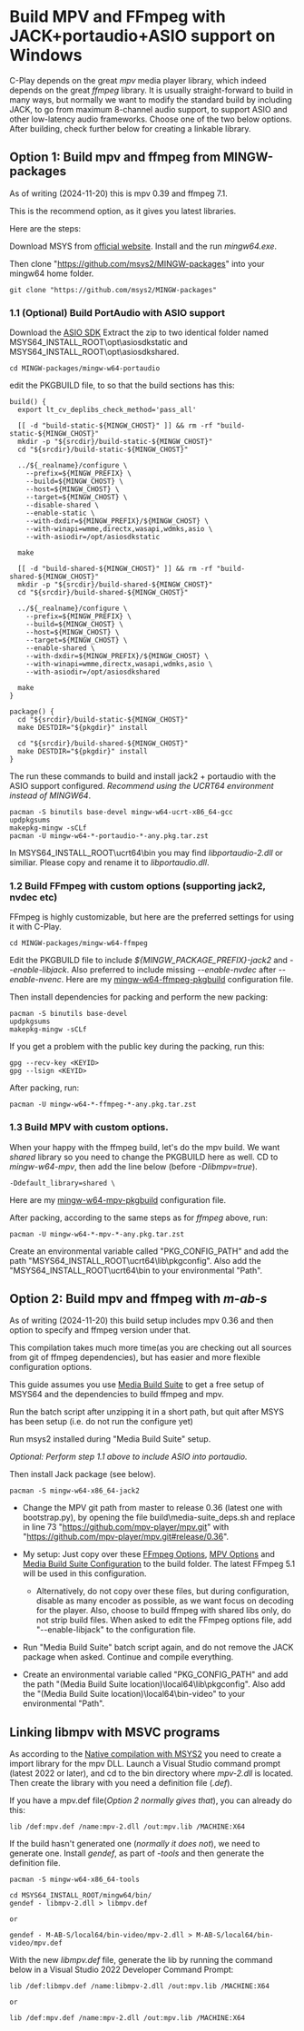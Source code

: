 # Build MPV and FFmpeg with JACK+portaudio+ASIO support on Windows

C-Play depends on the great *mpv* media player library, which indeed depends on the great *ffmpeg* library. It is usually straight-forward to build in many ways, but normally we want to modify the standard build by including JACK, to go from maximum 8-channel audio support, to support ASIO and other low-latency audio frameworks. Choose one of the two below options. After building, check further below for creating a linkable library.

## Option 1: Build mpv and ffmpeg from MINGW-packages

As of writing (2024-11-20) this is mpv 0.39 and ffmpeg 7.1.

This is the recommend option, as it gives you latest libraries.

Here are the steps:

Download MSYS from [official website](https://www.msys2.org/).
Install and the run *mingw64.exe*.

Then clone "https://github.com/msys2/MINGW-packages" into your mingw64 home folder.

```
git clone "https://github.com/msys2/MINGW-packages"
```

### 1.1 (Optional) Build PortAudio with ASIO support
Download the [ASIO SDK](https://www.steinberg.net/asiosdk)
Extract the zip to two identical folder named MSYS64_INSTALL_ROOT\opt\asiosdkstatic and MSYS64_INSTALL_ROOT\opt\asiosdkshared.

```
cd MINGW-packages/mingw-w64-portaudio
```

edit the PKGBUILD file, to so that the build sections has this:

```
build() {
  export lt_cv_deplibs_check_method='pass_all'

  [[ -d "build-static-${MINGW_CHOST}" ]] && rm -rf "build-static-${MINGW_CHOST}"
  mkdir -p "${srcdir}/build-static-${MINGW_CHOST}"
  cd "${srcdir}/build-static-${MINGW_CHOST}"

  ../${_realname}/configure \
    --prefix=${MINGW_PREFIX} \
    --build=${MINGW_CHOST} \
    --host=${MINGW_CHOST} \
    --target=${MINGW_CHOST} \
    --disable-shared \
    --enable-static \
    --with-dxdir=${MINGW_PREFIX}/${MINGW_CHOST} \
    --with-winapi=wmme,directx,wasapi,wdmks,asio \
    --with-asiodir=/opt/asiosdkstatic

  make

  [[ -d "build-shared-${MINGW_CHOST}" ]] && rm -rf "build-shared-${MINGW_CHOST}"
  mkdir -p "${srcdir}/build-shared-${MINGW_CHOST}"
  cd "${srcdir}/build-shared-${MINGW_CHOST}"

  ../${_realname}/configure \
    --prefix=${MINGW_PREFIX} \
    --build=${MINGW_CHOST} \
    --host=${MINGW_CHOST} \
    --target=${MINGW_CHOST} \
    --enable-shared \
    --with-dxdir=${MINGW_PREFIX}/${MINGW_CHOST} \
    --with-winapi=wmme,directx,wasapi,wdmks,asio \
    --with-asiodir=/opt/asiosdkshared

  make
}

package() {
  cd "${srcdir}/build-static-${MINGW_CHOST}"
  make DESTDIR="${pkgdir}" install

  cd "${srcdir}/build-shared-${MINGW_CHOST}"
  make DESTDIR="${pkgdir}" install
}
```
The run these commands to build and install jack2 + portaudio with the ASIO support configured.
*Recommend using the UCRT64 environment instead of MINGW64*.

```
pacman -S binutils base-devel mingw-w64-ucrt-x86_64-gcc
updpkgsums
makepkg-mingw -sCLf
pacman -U mingw-w64-*-portaudio-*-any.pkg.tar.zst
```

In MSYS64_INSTALL_ROOT\ucrt64\bin you may find *libportaudio-2.dll* or similiar. Please copy and rename it to *libportaudio.dll*.

### 1.2 Build FFmpeg with custom options (supporting jack2, nvdec etc)

FFmpeg is highly customizable, but here are the preferred settings for using it with C-Play.

```
cd MINGW-packages/mingw-w64-ffmpeg
```

Edit the PKGBUILD file to include *${MINGW_PACKAGE_PREFIX}-jack2* and *--enable-libjack*. Also preferred to include missing *--enable-nvdec* after *--enable-nvenc*.
Here are my [mingw-w64-ffmpeg-pkgbuild](https://raw.githubusercontent.com/c-toolbox/C-Play/master/help/configurations/mingw-w64-ffmpeg/PKGBUILD) configuration file.

Then install dependencies for packing and perform the new packing:

```
pacman -S binutils base-devel
updpkgsums
makepkg-mingw -sCLf
```

If you get a problem with the public key during the packing, run this:

```
gpg --recv-key <KEYID>
gpg --lsign <KEYID>
```

After packing, run:

```
pacman -U mingw-w64-*-ffmpeg-*-any.pkg.tar.zst
```

### 1.3 Build MPV with custom options.

When your happy with the ffmpeg build, let's do the mpv build.
We want *shared* library so you need to change the PKGBUILD here as well.
CD to *mingw-w64-mpv*, then add the line below (before *-Dlibmpv=true*).

```
-Ddefault_library=shared \
```
Here are my [mingw-w64-mpv-pkgbuild](https://raw.githubusercontent.com/c-toolbox/C-Play/master/help/configurations/mingw-w64-mpv/PKGBUILD) configuration file.

After packing, according to the same steps as for *ffmpeg* above, run:

```
pacman -U mingw-w64-*-mpv-*-any.pkg.tar.zst
```

Create an environmental variable called "PKG_CONFIG_PATH" and add the path "MSYS64_INSTALL_ROOT\ucrt64\lib\pkgconfig". Also add the "MSYS64_INSTALL_ROOT\ucrt64\bin to your environmental "Path".

## Option 2: Build mpv and ffmpeg with *m-ab-s*

As of writing (2024-11-20) this build setup includes mpv 0.36 and then option to specify and ffmpeg version under that.

This compilation takes much more time(as you are checking out all sources from git of ffmpeg dependencies), but has easier and more flexible configuration options.

This guide assumes you use [Media Build Suite](https://github.com/m-ab-s/media-autobuild_suite) to get a free setup of MSYS64 and the dependencies to build ffmpeg and mpv.

Run the batch script after unzipping it in a short path, but quit after MSYS has been setup (i.e. do not run the configure yet)

Run msys2 installed during "Media Build Suite" setup. 

*Optional: Perform step 1.1 above to include ASIO into portaudio.*

Then install Jack package (see below).

```
pacman -S mingw-w64-x86_64-jack2
```

- Change the MPV git path from master to release 0.36 (latest one with bootstrap.py), by opening the file build\media-suite_deps.sh and replace in line 73 "https://github.com/mpv-player/mpv.git" with "https://github.com/mpv-player/mpv.git#release/0.36".

- My setup: Just copy over these [FFmpeg Options](https://raw.githubusercontent.com/c-toolbox/C-Play/master/help/configurations/gplv3/ffmpeg_options.txt), [MPV Options](https://raw.githubusercontent.com/c-toolbox/C-Play/master/help/configurations/gplv3/mpv_options.txt) and [Media Build Suite Configuration](https://raw.githubusercontent.com/c-toolbox/C-Play/master/help/configurations/gplv3/media-autobuild_suite.ini) to the build folder. The latest FFmpeg 5.1 will be used in this configuration.
    - Alternatively, do not copy over these files, but during configuration, disable as many encoder as possible, as we want focus on decoding for the player. Also, choose to build ffmpeg with shared libs only, do not strip build files. When asked to edit the FFmpeg options file, add "--enable-libjack" to the configuration file.

- Run "Media Build Suite" batch script again, and do not remove the JACK package when asked. Continue and compile everything.

- Create an environmental variable called "PKG_CONFIG_PATH" and add the path "(Media Build Suite location)\local64\lib\pkgconfig". Also add the "(Media Build Suite location)\local64\bin-video" to your environmental "Path".

## Linking libmpv with MSVC programs

As according to the [Native compilation with MSYS2](https://github.com/mpv-player/mpv/blob/master/DOCS/compile-windows.md#native-compilation-with-msys2) you need to create a import library for the mpv DLL. Launch a Visual Studio command prompt (latest 2022 or later), and cd to the bin directory where *mpv-2.dll* is located. Then create the library with you need a definition file (*.def*). 

If you have a mpv.def file(*Option 2 normally gives that*), you can already do this:

```
lib /def:mpv.def /name:mpv-2.dll /out:mpv.lib /MACHINE:X64
```

If the build hasn't generated one (*normally it does not*), we need to generate one. Install *gendef*, as part of *-tools* and then generate the definition file.

```
pacman -S mingw-w64-x86_64-tools

cd MSYS64_INSTALL_ROOT/mingw64/bin/
gendef - libmpv-2.dll > libmpv.def

or

gendef - M-AB-S/local64/bin-video/mpv-2.dll > M-AB-S/local64/bin-video/mpv.def

```
With the new *libmpv.def* file, generate the lib by running the command below in a Visual Studio 2022 Developer Command Prompt:

```
lib /def:libmpv.def /name:libmpv-2.dll /out:mpv.lib /MACHINE:X64

or

lib /def:mpv.def /name:mpv-2.dll /out:mpv.lib /MACHINE:X64
```